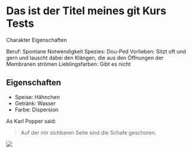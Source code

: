 # Das ist der Titel meines git Kurs Tests

Charakter Eigenschaften

Beruf: Spontane Notwendigkeit
Spezies: Dou-Ped
Vorlieben: Sitzt oft und gern und lauscht dabei den Klängen, die aus den Öffnungen der Membranen strömen
Lieblingsfarben: Gibt es nicht

## Eigenschaften
* Speise: Hähnchen
* Getränk: Wasser
* Farbe: Dispersion

As Karl Popper said:
> Auf der mir sichbaren Seite
> sind die Schafe geschoren.

<img src="https://pixabay.com/de/images/download/portrait-3052641_640.jpg"/>